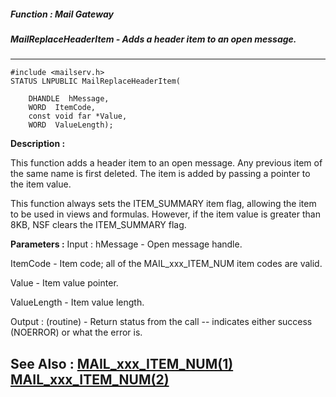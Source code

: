 ##### Function : Mail Gateway
##### MailReplaceHeaderItem - Adds a header item to an open message.
---
```
#include <mailserv.h>
STATUS LNPUBLIC MailReplaceHeaderItem(

	DHANDLE  hMessage,
	WORD  ItemCode,
	const void far *Value,
	WORD  ValueLength);
```
**Description :**

This function adds a header item to an open message.  Any previous item of the 
same name is first deleted.  The item is added by passing a pointer to the item 
value.

This function always sets the ITEM_SUMMARY item flag, allowing the item to be 
used in views and formulas.  However, if the item value is greater than 8KB, 
NSF clears the ITEM_SUMMARY flag.

**Parameters :**
Input :
hMessage  -  Open message handle.

ItemCode  -  Item code; all of the MAIL_xxx_ITEM_NUM item codes are valid.

Value  -  Item value pointer.

ValueLength  -  Item value length.

Output :
(routine)  -  Return status from the call -- indicates either success (NOERROR) or what the error is.



**See Also :**
[MAIL_xxx_ITEM_NUM(1)](/reference/Symb/MAIL_xxx_ITEM_NUM(1))
[MAIL_xxx_ITEM_NUM(2)](/reference/Symb/MAIL_xxx_ITEM_NUM(2))
---
